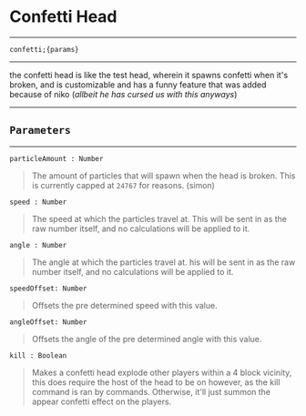 # Confetti Head
-----
`confetti;{params}`

-----
the confetti head is like the test head, wherein it spawns confetti when it's broken, and is customizable and has a funny feature that was added because of niko (<i>allbeit he has cursed us with this anyways</i>)

-----
`Parameters`
-----
-----
`particleAmount : Number`
> The amount of particles that will spawn when the head is broken. This is currently capped at `24767` for reasons. (simon)

`speed : Number`
> The speed at which the particles travel at. This will be sent in as the raw number itself, and no calculations will be applied to it.

`angle : Number`
> The angle at which the particles travel at. his will be sent in as the raw number itself, and no calculations will be applied to it.

`speedOffset: Number`
> Offsets the pre determined speed with this value.

`angleOffset: Number`
> Offsets the angle of the pre determined angle with this value.

`kill : Boolean`
> Makes a confetti head explode other players within a 4 block vicinity, this does require the host of the head to be on however, as the kill command is ran by commands. Otherwise, it'll just summon the appear confetti effect on the players.